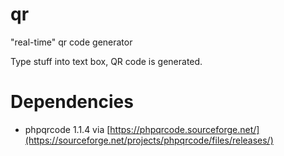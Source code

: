 # qr
"real-time" qr code generator

Type stuff into text box, QR code is generated.

# Dependencies
- phpqrcode 1.1.4 via [https://phpqrcode.sourceforge.net/](https://sourceforge.net/projects/phpqrcode/files/releases/)